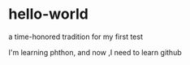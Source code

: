 # hello-world
a time-honored tradition for my first test


I'm learning phthon, and now ,I need to learn github
